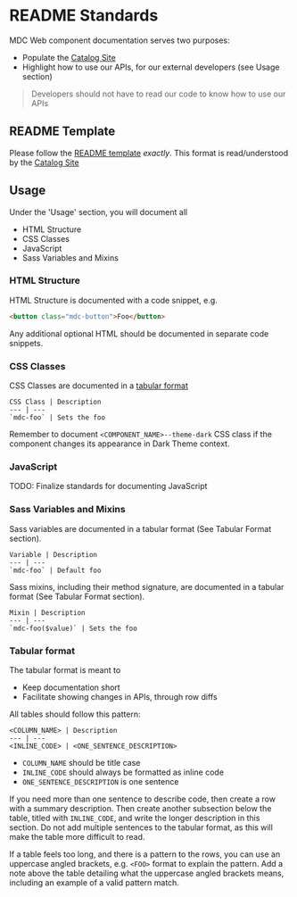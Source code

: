# README Standards

MDC Web component documentation serves two purposes:

* Populate the [Catalog Site](https://material.io/components/web/catalog/)
* Highlight how to use our APIs, for our external developers (see Usage section)

> Developers should not have to read our code to know how to use our APIs

## README Template

Please follow the [README template](readme_template) *exactly*. This format is
read/understood by the [Catalog Site](https://material.io/components/web/catalog/)

## Usage

Under the 'Usage' section, you will document all

* HTML Structure
* CSS Classes
* JavaScript
* Sass Variables and Mixins

### HTML Structure

HTML Structure is documented with a code snippet, e.g.

```html
<button class="mdc-button">Foo</button>
```

Any additional optional HTML should be documented in separate code snippets.

### CSS Classes

CSS Classes are documented in a [tabular format](#tabular-format)

```
CSS Class | Description
--- | ---
`mdc-foo` | Sets the foo
```

Remember to document `<COMPONENT_NAME>--theme-dark` CSS class if the component
changes its appearance in Dark Theme context.

### JavaScript

TODO: Finalize standards for documenting JavaScript

### Sass Variables and Mixins

Sass variables are documented in a tabular format (See Tabular Format section).

```
Variable | Description
--- | ---
`mdc-foo` | Default foo
```

Sass mixins, including their method signature, are documented in a
tabular format (See Tabular Format section).

```
Mixin | Description
--- | ---
`mdc-foo($value)` | Sets the foo
```

### Tabular format

The tabular format is meant to

* Keep documentation short
* Facilitate showing changes in APIs, through row diffs

All tables should follow this pattern:

```
<COLUMN_NAME> | Description
--- | ---
<INLINE_CODE> | <ONE_SENTENCE_DESCRIPTION>
```

* `COLUMN_NAME` should be title case
* `INLINE_CODE` should always be formatted as inline code
* `ONE_SENTENCE_DESCRIPTION` is one sentence

If you need more than one sentence to describe code, then create a row with a
summary description. Then create another subsection below the table, titled
with `INLINE_CODE`, and write the longer description in this section. Do not
add multiple sentences to the tabular format, as this will make the table more
difficult to read.

If a table feels too long, and there is a pattern to the rows, you can use an
uppercase angled brackets, e.g. `<FOO>` format to explain the pattern. Add a
note above the table detailing what the uppercase angled brackets means,
including an example of a valid pattern match.
